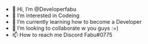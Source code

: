 - 👋 Hi, I’m @Developerfabu
- 👀 I’m interested in Codeing
- 🌱 I’m currently learning how to become a Developer
- 💞️ I’m looking to collaborate w you guys :=)
- 📫 How to reach me Discord Fabu#0775

<!---
Developerfabu/Developerfabu is a ✨ special ✨ repository because its `README.md` (this file) appears on your GitHub profile.
You can click the Preview link to take a look at your changes.
--->

